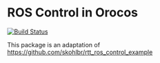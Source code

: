 # ROS Control in Orocos
[![Build Status](https://travis-ci.org/kuka-isir/rtt_ros_control_embedded.svg?branch=master)](https://travis-ci.org/kuka-isir/rtt_ros_control_embedded)

This package is an adaptation of https://github.com/skohlbr/rtt_ros_control_example
